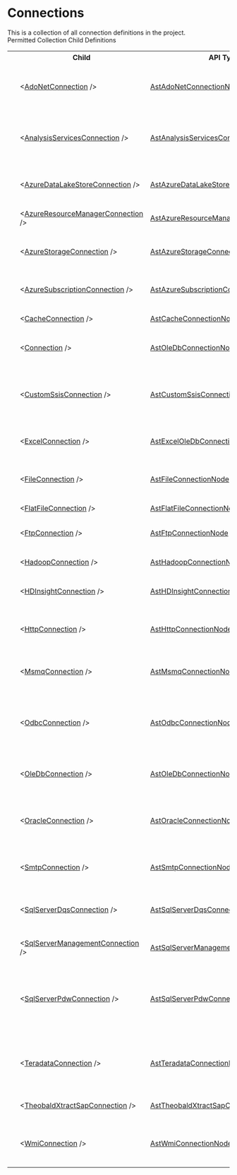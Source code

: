 # Connections

<div class="LanguageSummary"><div class ="SummaryItem">This is a collection of all connection definitions in the project.</div></div><div class="SchemaBindingGroup"><div class="SchemaBindingGroupHeader">Permitted Collection Child Definitions</div><table id="SchemaBindingList" class="SchemaBindingList"><tbody><tr><th class="SchemaBindingIconColumnHeader">&nbsp;</th><th class="SchemaBindingNameColumnHeader">Child</th><th class="SchemaBindingTypeColumnHeader">API Type</th><th class="SchemaBindingSummaryColumnHeader">Description</th></tr><tr class="cd0"><td class="SchemaBindingIcon"><div class="NotRequired" /></td><td class="SchemaBindingName"><span class="punc">&lt;</span><a href=Varigence.Languages.Biml.Connection.AstAdoNetConnectionNode.html">AdoNetConnection</a><span class="punc"> /&gt;</span></td><td class="SchemaBindingType"><a href="../api-reference/Varigence.Languages.Biml.Connection.AstAdoNetConnectionNode.html">AstAdoNetConnectionNode</a></td><td class="SchemaBindingSummary">The ADO.NET connection connects to a data source that can be accessed via a .NET Framework data provider.</td></tr><tr class="cd1"><td class="SchemaBindingIcon"><div class="NotRequired" /></td><td class="SchemaBindingName"><span class="punc">&lt;</span><a href=Varigence.Languages.Biml.Connection.AstAnalysisServicesConnectionNode.html">AnalysisServicesConnection</a><span class="punc"> /&gt;</span></td><td class="SchemaBindingType"><a href="../api-reference/Varigence.Languages.Biml.Connection.AstAnalysisServicesConnectionNode.html">AstAnalysisServicesConnectionNode</a></td><td class="SchemaBindingSummary">The SQL Server Analysis Services connection connects to a server running an Analysis Services database or to an Analysis Services project.</td></tr><tr class="cd0"><td class="SchemaBindingIcon"><div class="NotRequired" /></td><td class="SchemaBindingName"><span class="punc">&lt;</span><a href=Varigence.Languages.Biml.Connection.AstAzureDataLakeStoreConnectionNode.html">AzureDataLakeStoreConnection</a><span class="punc"> /&gt;</span></td><td class="SchemaBindingType"><a href="../api-reference/Varigence.Languages.Biml.Connection.AstAzureDataLakeStoreConnectionNode.html">AstAzureDataLakeStoreConnectionNode</a></td><td class="SchemaBindingSummary">The Azure Subscription Connection connects to a Microsoft Azure Data Lake Store.</td></tr><tr class="cd1"><td class="SchemaBindingIcon"><div class="NotRequired" /></td><td class="SchemaBindingName"><span class="punc">&lt;</span><a href=Varigence.Languages.Biml.Connection.AstAzureResourceManagerConnectionNode.html">AzureResourceManagerConnection</a><span class="punc"> /&gt;</span></td><td class="SchemaBindingType"><a href="../api-reference/Varigence.Languages.Biml.Connection.AstAzureResourceManagerConnectionNode.html">AstAzureResourceManagerConnectionNode</a></td><td class="SchemaBindingSummary">The connection object that represents a connection to Hadoop.</td></tr><tr class="cd0"><td class="SchemaBindingIcon"><div class="NotRequired" /></td><td class="SchemaBindingName"><span class="punc">&lt;</span><a href=Varigence.Languages.Biml.Connection.AstAzureStorageConnectionNode.html">AzureStorageConnection</a><span class="punc"> /&gt;</span></td><td class="SchemaBindingType"><a href="../api-reference/Varigence.Languages.Biml.Connection.AstAzureStorageConnectionNode.html">AstAzureStorageConnectionNode</a></td><td class="SchemaBindingSummary">The Azure Storage Connection connects to a Microsoft Azure bloc storage account.</td></tr><tr class="cd1"><td class="SchemaBindingIcon"><div class="NotRequired" /></td><td class="SchemaBindingName"><span class="punc">&lt;</span><a href=Varigence.Languages.Biml.Connection.AstAzureSubscriptionConnectionNode.html">AzureSubscriptionConnection</a><span class="punc"> /&gt;</span></td><td class="SchemaBindingType"><a href="../api-reference/Varigence.Languages.Biml.Connection.AstAzureSubscriptionConnectionNode.html">AstAzureSubscriptionConnectionNode</a></td><td class="SchemaBindingSummary">The Azure Subscription Connection connects to a Microsoft Azure subscription.</td></tr><tr class="cd0"><td class="SchemaBindingIcon"><div class="NotRequired" /></td><td class="SchemaBindingName"><span class="punc">&lt;</span><a href=Varigence.Languages.Biml.Connection.AstCacheConnectionNode.html">CacheConnection</a><span class="punc"> /&gt;</span></td><td class="SchemaBindingType"><a href="../api-reference/Varigence.Languages.Biml.Connection.AstCacheConnectionNode.html">AstCacheConnectionNode</a></td><td class="SchemaBindingSummary">The Cache connection connects to a cache.</td></tr><tr class="cd1"><td class="SchemaBindingIcon"><div class="NotRequired" /></td><td class="SchemaBindingName"><span class="punc">&lt;</span><a href=Varigence.Languages.Biml.Connection.AstOleDbConnectionNode.html">Connection</a><span class="punc"> /&gt;</span></td><td class="SchemaBindingType"><a href="../api-reference/Varigence.Languages.Biml.Connection.AstOleDbConnectionNode.html">AstOleDbConnectionNode</a></td><td class="SchemaBindingSummary">The OLE DB connection connects to a datasource that requires an OLE DB provider.</td></tr><tr class="cd0"><td class="SchemaBindingIcon"><div class="NotRequired" /></td><td class="SchemaBindingName"><span class="punc">&lt;</span><a href=Varigence.Languages.Biml.Connection.AstCustomSsisConnectionNode.html">CustomSsisConnection</a><span class="punc"> /&gt;</span></td><td class="SchemaBindingType"><a href="../api-reference/Varigence.Languages.Biml.Connection.AstCustomSsisConnectionNode.html">AstCustomSsisConnectionNode</a></td><td class="SchemaBindingSummary">The AstCustomConnectionNode type supports custom and third party SQL Server Integration Services connection managers.</td></tr><tr class="cd1"><td class="SchemaBindingIcon"><div class="NotRequired" /></td><td class="SchemaBindingName"><span class="punc">&lt;</span><a href=Varigence.Languages.Biml.Connection.AstExcelOleDbConnectionNode.html">ExcelConnection</a><span class="punc"> /&gt;</span></td><td class="SchemaBindingType"><a href="../api-reference/Varigence.Languages.Biml.Connection.AstExcelOleDbConnectionNode.html">AstExcelOleDbConnectionNode</a></td><td class="SchemaBindingSummary">The Excel OLE DB connection connects to a Microsoft Excel data source.</td></tr><tr class="cd0"><td class="SchemaBindingIcon"><div class="NotRequired" /></td><td class="SchemaBindingName"><span class="punc">&lt;</span><a href=Varigence.Languages.Biml.Connection.AstFileConnectionNode.html">FileConnection</a><span class="punc"> /&gt;</span></td><td class="SchemaBindingType"><a href="../api-reference/Varigence.Languages.Biml.Connection.AstFileConnectionNode.html">AstFileConnectionNode</a></td><td class="SchemaBindingSummary">The File connection can connect to existing files or folders or create files or folders if needed.</td></tr><tr class="cd1"><td class="SchemaBindingIcon"><div class="NotRequired" /></td><td class="SchemaBindingName"><span class="punc">&lt;</span><a href=Varigence.Languages.Biml.Connection.AstFlatFileConnectionNode.html">FlatFileConnection</a><span class="punc"> /&gt;</span></td><td class="SchemaBindingType"><a href="../api-reference/Varigence.Languages.Biml.Connection.AstFlatFileConnectionNode.html">AstFlatFileConnectionNode</a></td><td class="SchemaBindingSummary">The Flat File connection connects to a flat file.</td></tr><tr class="cd0"><td class="SchemaBindingIcon"><div class="NotRequired" /></td><td class="SchemaBindingName"><span class="punc">&lt;</span><a href=Varigence.Languages.Biml.Connection.AstFtpConnectionNode.html">FtpConnection</a><span class="punc"> /&gt;</span></td><td class="SchemaBindingType"><a href="../api-reference/Varigence.Languages.Biml.Connection.AstFtpConnectionNode.html">AstFtpConnectionNode</a></td><td class="SchemaBindingSummary">The FTP connection connects to a File Transfer Protocol (FTP) server.</td></tr><tr class="cd1"><td class="SchemaBindingIcon"><div class="NotRequired" /></td><td class="SchemaBindingName"><span class="punc">&lt;</span><a href=Varigence.Languages.Biml.Connection.AstHadoopConnectionNode.html">HadoopConnection</a><span class="punc"> /&gt;</span></td><td class="SchemaBindingType"><a href="../api-reference/Varigence.Languages.Biml.Connection.AstHadoopConnectionNode.html">AstHadoopConnectionNode</a></td><td class="SchemaBindingSummary">The connection object that represents a connection to Hadoop.</td></tr><tr class="cd0"><td class="SchemaBindingIcon"><div class="NotRequired" /></td><td class="SchemaBindingName"><span class="punc">&lt;</span><a href=Varigence.Languages.Biml.Connection.AstHDInsightConnectionNode.html">HDInsightConnection</a><span class="punc"> /&gt;</span></td><td class="SchemaBindingType"><a href="../api-reference/Varigence.Languages.Biml.Connection.AstHDInsightConnectionNode.html">AstHDInsightConnectionNode</a></td><td class="SchemaBindingSummary">The connection object that represents a connection to Hadoop.</td></tr><tr class="cd1"><td class="SchemaBindingIcon"><div class="NotRequired" /></td><td class="SchemaBindingName"><span class="punc">&lt;</span><a href=Varigence.Languages.Biml.Connection.AstHttpConnectionNode.html">HttpConnection</a><span class="punc"> /&gt;</span></td><td class="SchemaBindingType"><a href="../api-reference/Varigence.Languages.Biml.Connection.AstHttpConnectionNode.html">AstHttpConnectionNode</a></td><td class="SchemaBindingSummary">The HTTP connection allows a package to use HTTP to connect to a Web server to send or receive files.</td></tr><tr class="cd0"><td class="SchemaBindingIcon"><div class="NotRequired" /></td><td class="SchemaBindingName"><span class="punc">&lt;</span><a href=Varigence.Languages.Biml.Connection.AstMsmqConnectionNode.html">MsmqConnection</a><span class="punc"> /&gt;</span></td><td class="SchemaBindingType"><a href="../api-reference/Varigence.Languages.Biml.Connection.AstMsmqConnectionNode.html">AstMsmqConnectionNode</a></td><td class="SchemaBindingSummary">The MSMQ connection allows a package to connect to a message queue.</td></tr><tr class="cd1"><td class="SchemaBindingIcon"><div class="NotRequired" /></td><td class="SchemaBindingName"><span class="punc">&lt;</span><a href=Varigence.Languages.Biml.Connection.AstOdbcConnectionNode.html">OdbcConnection</a><span class="punc"> /&gt;</span></td><td class="SchemaBindingType"><a href="../api-reference/Varigence.Languages.Biml.Connection.AstOdbcConnectionNode.html">AstOdbcConnectionNode</a></td><td class="SchemaBindingSummary">The ODBC Connection specifies the settings necessary for an Open Database Connectivity (ODBC) adapter installed on the system to connect to a data source.</td></tr><tr class="cd0"><td class="SchemaBindingIcon"><div class="NotRequired" /></td><td class="SchemaBindingName"><span class="punc">&lt;</span><a href=Varigence.Languages.Biml.Connection.AstOleDbConnectionNode.html">OleDbConnection</a><span class="punc"> /&gt;</span></td><td class="SchemaBindingType"><a href="../api-reference/Varigence.Languages.Biml.Connection.AstOleDbConnectionNode.html">AstOleDbConnectionNode</a></td><td class="SchemaBindingSummary">The OLE DB connection connects to a datasource that requires an OLE DB provider.</td></tr><tr class="cd1"><td class="SchemaBindingIcon"><div class="NotRequired" /></td><td class="SchemaBindingName"><span class="punc">&lt;</span><a href=Varigence.Languages.Biml.Connection.AstOracleConnectionNode.html">OracleConnection</a><span class="punc"> /&gt;</span></td><td class="SchemaBindingType"><a href="../api-reference/Varigence.Languages.Biml.Connection.AstOracleConnectionNode.html">AstOracleConnectionNode</a></td><td class="SchemaBindingSummary">The Oracle Connection specifies the settings necessary for the Attunity Oracle SSIS component to connect to a Oracle data source.</td></tr><tr class="cd0"><td class="SchemaBindingIcon"><div class="NotRequired" /></td><td class="SchemaBindingName"><span class="punc">&lt;</span><a href=Varigence.Languages.Biml.Connection.AstSmtpConnectionNode.html">SmtpConnection</a><span class="punc"> /&gt;</span></td><td class="SchemaBindingType"><a href="../api-reference/Varigence.Languages.Biml.Connection.AstSmtpConnectionNode.html">AstSmtpConnectionNode</a></td><td class="SchemaBindingSummary">The SMTP connection connects to a Simple Mail Transfer Protocol (SMTP) server.</td></tr><tr class="cd1"><td class="SchemaBindingIcon"><div class="NotRequired" /></td><td class="SchemaBindingName"><span class="punc">&lt;</span><a href=Varigence.Languages.Biml.Connection.AstSqlServerDqsConnectionNode.html">SqlServerDqsConnection</a><span class="punc"> /&gt;</span></td><td class="SchemaBindingType"><a href="../api-reference/Varigence.Languages.Biml.Connection.AstSqlServerDqsConnectionNode.html">AstSqlServerDqsConnectionNode</a></td><td class="SchemaBindingSummary">The SQL Server DQS connection connects to a Microsoft SQL Server Data Quality Service (DQS) instance.</td></tr><tr class="cd0"><td class="SchemaBindingIcon"><div class="NotRequired" /></td><td class="SchemaBindingName"><span class="punc">&lt;</span><a href=Varigence.Languages.Biml.Connection.AstSqlServerManagementConnectionNode.html">SqlServerManagementConnection</a><span class="punc"> /&gt;</span></td><td class="SchemaBindingType"><a href="../api-reference/Varigence.Languages.Biml.Connection.AstSqlServerManagementConnectionNode.html">AstSqlServerManagementConnectionNode</a></td><td class="SchemaBindingSummary">The SQL Server connection connect sto a SQL Server database.</td></tr><tr class="cd1"><td class="SchemaBindingIcon"><div class="NotRequired" /></td><td class="SchemaBindingName"><span class="punc">&lt;</span><a href=Varigence.Languages.Biml.Connection.AstSqlServerPdwConnectionNode.html">SqlServerPdwConnection</a><span class="punc"> /&gt;</span></td><td class="SchemaBindingType"><a href="../api-reference/Varigence.Languages.Biml.Connection.AstSqlServerPdwConnectionNode.html">AstSqlServerPdwConnectionNode</a></td><td class="SchemaBindingSummary">The SQL Server PDW connection connects to a Microsoft SQL Server Parallel Data Warehouse (PDW) appliance.  In later versions, PDW is rebranded as the Microsoft Analytics Platform System.</td></tr><tr class="cd0"><td class="SchemaBindingIcon"><div class="NotRequired" /></td><td class="SchemaBindingName"><span class="punc">&lt;</span><a href=Varigence.Languages.Biml.Connection.AstTeradataConnectionNode.html">TeradataConnection</a><span class="punc"> /&gt;</span></td><td class="SchemaBindingType"><a href="../api-reference/Varigence.Languages.Biml.Connection.AstTeradataConnectionNode.html">AstTeradataConnectionNode</a></td><td class="SchemaBindingSummary">The Teradata Connection specifies the settings necessary for the Attunity Teradata SSIS component to connect to a Teradata data source.</td></tr><tr class="cd1"><td class="SchemaBindingIcon"><div class="NotRequired" /></td><td class="SchemaBindingName"><span class="punc">&lt;</span><a href=Varigence.Languages.Biml.Connection.AstTheobaldXtractSapConnectionNode.html">TheobaldXtractSapConnection</a><span class="punc"> /&gt;</span></td><td class="SchemaBindingType"><a href="../api-reference/Varigence.Languages.Biml.Connection.AstTheobaldXtractSapConnectionNode.html">AstTheobaldXtractSapConnectionNode</a></td><td class="SchemaBindingSummary">The Theobald XTRACT connection will connect to an SAP instance.</td></tr><tr class="cd0"><td class="SchemaBindingIcon"><div class="NotRequired" /></td><td class="SchemaBindingName"><span class="punc">&lt;</span><a href=Varigence.Languages.Biml.Connection.AstWmiConnectionNode.html">WmiConnection</a><span class="punc"> /&gt;</span></td><td class="SchemaBindingType"><a href="../api-reference/Varigence.Languages.Biml.Connection.AstWmiConnectionNode.html">AstWmiConnectionNode</a></td><td class="SchemaBindingSummary">The WMI connection uses Windows Management Instrumentation (WMI) to connect to an enterprise environment.</td></tr></tbody></table></div>